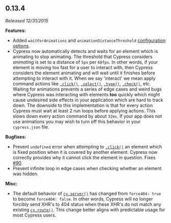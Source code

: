 ## 0.13.4

_Released 12/31/2015_

**Features:**

- Added `waitForAnimations` and `animationDistanceThreshold`
  [configuration options](/guides/references/configuration#Animations).
- Cypress now automatically detects and waits for an element which is animating
  to stop animating. The threshold that Cypress considers _animating_ is set to
  a distance of `5px` per `60fps`. In other words, if your element is moving too
  fast for a user to interact with, then Cypress considers the element animating
  and will wait until it finishes before attempting to interact with it. When we
  say 'interact' we mean apply command actions like
  [`.click()`](/api/commands/click), [`.select()`](/api/commands/select),
  [`.type()`](/api/commands/type), [`.check()`](/api/commands/check), etc.
  Waiting for animations prevents a series of edge cases and weird bugs where
  Cypress was interacting with elements **too** quickly which might cause
  undesired side effects in your application which are hard to track down. The
  downside to this implementation is that for every action Cypress must wait at
  least 2 run loops before applying actions. This slows down every action
  command by about `32ms`. If your app does not use animations you may wish to
  turn off this behavior in your `cypress.json` file.

**Bugfixes:**

- Prevent `undefined` error when attempting to [`.click()`](/api/commands/click)
  an element which is fixed position when it is covered by another element.
  Cypress now correctly provides why it cannot click the element in question.
  Fixes [#90](https://github.com/cypress-io/cypress/issues/90).
- Prevent infinite loop in edge cases when checking whether an element was
  hidden.

**Misc:**

- The default behavior of [`cy.server()`](/api/commands/server) has changed from
  `force404: true` to become `force404: false`. In other words, Cypress will no
  longer forcibly send XHR's to 404 status when these XHR's do not match any
  existing [`cy.route()`](/api/commands/route). This change better aligns with
  predictable usage for most Cypress users.
